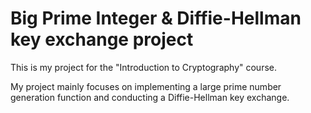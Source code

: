 # Big Prime Integer &amp; Diffie-Hellman key exchange project

This is my project for the "Introduction to Cryptography" course. 

My project mainly focuses on implementing a large prime number generation function and conducting a Diffie-Hellman key exchange.
